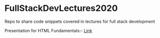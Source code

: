 # FullStackDevLectures2020
Repo to share code snippets covered in lectures for full stack development  

Presentation for HTML Fundamentals:- [Link](https://www.canva.com/design/DAENp7nWCuI/Gtdg4rFxSwgJYTAYoSjEgQ/view?utm_content=DAENp7nWCuI&utm_campaign=designshare&utm_medium=link&utm_source=publishsharelink)


